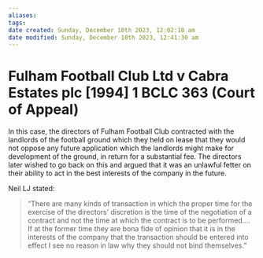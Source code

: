 ```yaml
---
aliases: 
tags: 
date created: Sunday, December 10th 2023, 12:02:18 am
date modified: Sunday, December 10th 2023, 12:41:30 am
---
```


# Fulham Football Club Ltd v Cabra Estates plc [1994] 1 BCLC 363 (Court of Appeal)

In this case, the directors of Fulham Football Club contracted with the landlords of the football ground which they held on lease that they would not oppose any future application which the landlords might make for development of the ground, in return for a substantial fee. The directors later wished to go back on this and argued that it was an unlawful fetter on their ability to act in the best interests of the company in the future.

 Neil LJ stated:

>“There are many kinds of transaction in which the proper time for the exercise of the directors’ discretion is the time of the negotiation of a contract and not the time at which the contract is to be performed.… If at the former time they are bona fide of opinion that it is in the interests of the company that the transaction should be entered into effect I see no reason in law why they should not bind themselves.”
